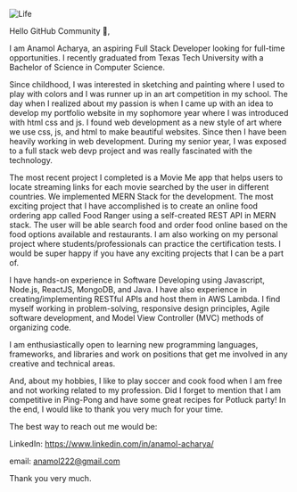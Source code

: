 ![Life](https://user-images.githubusercontent.com/32384473/121115871-47205a80-c7db-11eb-9055-6128fe3da309.png)

Hello GitHub Community 👋,


I am Anamol Acharya, an aspiring Full Stack Developer looking for full-time opportunities.
I recently graduated from Texas Tech University with a Bachelor of Science in Computer Science.

Since childhood, I was interested in sketching and painting where I used to play with colors and I was runner up in an art competition in my school. The day when I realized about my passion is when I came up with an idea to develop my portfolio website in my sophomore year where I was introduced with html css and js. I found web development as a new style of art where we use css, js, and html to make beautiful websites. Since then I have been heavily working in web development. During my senior year, I was exposed to a full stack web devp project and was really fascinated with the technology. 

The most recent project I completed is a Movie Me app that helps users to locate streaming links for each movie searched by the user in different countries. We implemented MERN Stack for the development. The most exciting project that I have accomplished is to create an online food ordering app called Food Ranger using a self-created REST API in MERN stack. The user will be able search food and order food online based on the food options available and restaurants. I am also working on my personal project where students/professionals can practice the certification tests. I would be super happy if you have any exciting projects that I can be a part of.

I have hands-on experience in Software Developing using  Javascript, Node.js, ReactJS, MongoDB, and Java. I have also experience in creating/implementing RESTful APIs and host them in AWS Lambda. I find myself working in problem-solving, responsive design principles, Agile software development, and Model View Controller (MVC) methods of organizing code. 

I am enthusiastically open to learning new programming languages, frameworks, and libraries and work on positions that get me involved in any creative and technical areas.

And, about my hobbies, I like to play soccer and cook food when I am free and not working related to my profession. Did I forget to mention that I am competitive in Ping-Pong and have some great recipes for Potluck party! In the end, I would like to thank you very much for your time.

The best way to reach out me would be:

LinkedIn: https://www.linkedin.com/in/anamol-acharya/

email:    anamol222@gmail.com

Thank you very much.


<!--
**anamolacharya/anamolacharya** is a ✨ _special_ ✨ repository because its `README.md` (this file) appears on your GitHub profile.

Here are some ideas to get you started:

- 🔭 I’m currently working on ...
- 🌱 I’m currently learning ...
- 👯 I’m looking to collaborate on ...
- 🤔 I’m looking for help with ...
- 💬 Ask me about ...
- 📫 How to reach me: ...
- 😄 Pronouns: ...
- ⚡ Fun fact: ...
-->

